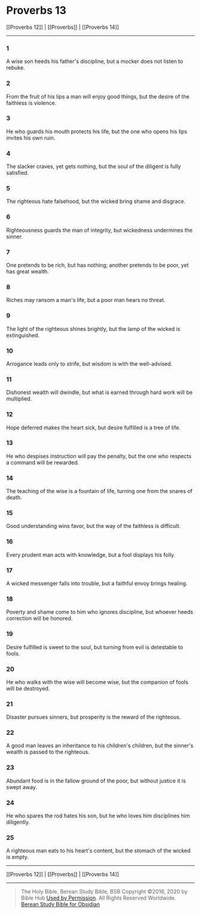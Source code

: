 # Proverbs 13

[[Proverbs 12]] | [[Proverbs]] | [[Proverbs 14]]

---

### 1
A wise son heeds his father's discipline, but a mocker does not listen to rebuke.

### 2
From the fruit of his lips a man will enjoy good things, but the desire of the faithless is violence.

### 3
He who guards his mouth protects his life, but the one who opens his lips invites his own ruin.

### 4
The slacker craves, yet gets nothing, but the soul of the diligent is fully satisfied.

### 5
The righteous hate falsehood, but the wicked bring shame and disgrace.

### 6
Righteousness guards the man of integrity, but wickedness undermines the sinner.

### 7
One pretends to be rich, but has nothing; another pretends to be poor, yet has great wealth.

### 8
Riches may ransom a man's life, but a poor man hears no threat.

### 9
The light of the righteous shines brightly, but the lamp of the wicked is extinguished.

### 10
Arrogance leads only to strife, but wisdom is with the well-advised.

### 11
Dishonest wealth will dwindle, but what is earned through hard work will be multiplied.

### 12
Hope deferred makes the heart sick, but desire fulfilled is a tree of life.

### 13
He who despises instruction will pay the penalty, but the one who respects a command will be rewarded.

### 14
The teaching of the wise is a fountain of life, turning one from the snares of death.

### 15
Good understanding wins favor, but the way of the faithless is difficult.

### 16
Every prudent man acts with knowledge, but a fool displays his folly.

### 17
A wicked messenger falls into trouble, but a faithful envoy brings healing.

### 18
Poverty and shame come to him who ignores discipline, but whoever heeds correction will be honored.

### 19
Desire fulfilled is sweet to the soul, but turning from evil is detestable to fools.

### 20
He who walks with the wise will become wise, but the companion of fools will be destroyed.

### 21
Disaster pursues sinners, but prosperity is the reward of the righteous.

### 22
A good man leaves an inheritance to his children's children, but the sinner's wealth is passed to the righteous.

### 23
Abundant food is in the fallow ground of the poor, but without justice it is swept away.

### 24
He who spares the rod hates his son, but he who loves him disciplines him diligently.

### 25
A righteous man eats to his heart's content, but the stomach of the wicked is empty.

---

[[Proverbs 12]] | [[Proverbs]] | [[Proverbs 14]]

---

> The Holy Bible, Berean Study Bible, BSB
> Copyright &copy;2016, 2020 by Bible Hub
> [Used by Permission](https://berean.bible/terms.htm). All Rights Reserved Worldwide.
> [Berean Study Bible for Obsidian](https://github.com/gapmiss/berean-study-bible-for-obsidian)


